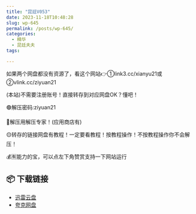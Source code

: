 ```yaml
---
title: "昆廷V053"
date: 2023-11-18T10:48:28
slug: wp-645
permalink: /posts/wp-645/
categories:
  - 精华
  - 昆廷夫夫
tags:

---
```


如果两个网盘都没有资源了，看这个网站👉①link3.cc/xianyu21或②vlink.cc/ziyuan21

(本站)不需要注册账号！直接转存到对应网盘OK？懂吧！

🟢解压密码:ziyuan21

🔵解压用解压专家！(应用商店有)

🟡转存的链接网盘有教程！一定要看教程！按教程操作！不按教程操作你不会解压！

💰🈶能力的宝，可以点左下角赞赏支持一下网站运行

## 📦 下载链接
- [迅雷云盘](https://blziyuan21.com/pay-download/645?key=ba58a83e4b&down_id=0)
- [夸克网盘](https://blziyuan21.com/pay-download/645?key=ba58a83e4b&down_id=1)

